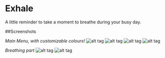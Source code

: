 # Exhale

A little reminder to take a moment to breathe during your busy day.

##Screenshots

*Main Menu, with customizable colours!*
![alt tag](https://github.com/cheeseisdisgusting/exhale/blob/master/screenshots/main_menu_basalt.png)
![alt tag](https://github.com/cheeseisdisgusting/exhale/blob/master/screenshots/main_menu_basalt_blue.png)
![alt tag](https://github.com/cheeseisdisgusting/exhale/blob/master/screenshots/main_menu_basalt_pink.png)
![alt tag](https://github.com/cheeseisdisgusting/exhale/blob/master/screenshots/index_basalt_green.png)

*Breathing part*
![alt tag](https://github.com/cheeseisdisgusting/exhale/blob/master/screenshots/index_inhale.png)
![alt tag](https://github.com/cheeseisdisgusting/exhale/blob/master/screenshots/index_exhale.png)
